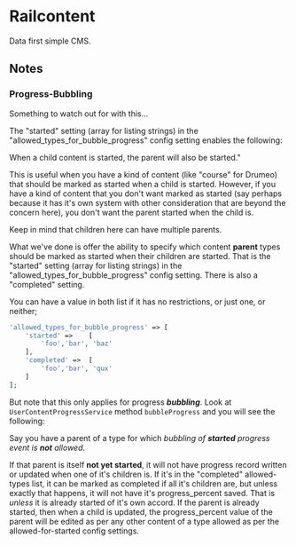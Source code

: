 # Railcontent

Data first simple CMS.

## Notes

### Progress-Bubbling

Something to watch out for with this...

The "started" setting (array for listing strings) in the "allowed_types_for_bubble_progress" config setting enables the following:

When a child content is started, the parent will also be started."

This is useful when you have a kind of content (like "course" for Drumeo) that should be marked as started when a child is started. However, if you have a kind of content that you don't want marked as started (say perhaps because it has it's own system with other consideration that are beyond the concern here), you don't want the parent started when the child is.

Keep in mind that children here can have multiple parents.

What we've done is offer the ability to specify which content **parent** types should be marked as started when their children are started. That is the "started" setting (array for listing strings) in the "allowed_types_for_bubble_progress" config setting. There is also a "completed" setting.

You can have a value in both list if it has no restrictions, or just one, or neither;

```php
'allowed_types_for_bubble_progress' => [
    'started' =>    [
        'foo','bar', 'baz' 
    ],
    'completed' =>  [ 
        'foo','bar', 'qux'
    ]
];
```

But note that this only applies for progress ***bubbling***. Look at `UserContentProgressService` method `bubbleProgress` and you will see the following:

Say you have a parent of a type for which *bubbling of **started** progress event is **not** allowed*.

If that parent is itself **not yet started**, it will not have progress record written or updated when one of it's children is. If it's in the "completed" allowed-types list, it can be marked as completed if all it's children are, but unless exactly that happens, it will not have it's progress_percent saved. That is *unless* it is already started of it's own accord. If the parent is already started, then when a child is updated, the progress_percent value of the parent will be edited as per any other content of a type allowed as per the allowed-for-started config settings.  